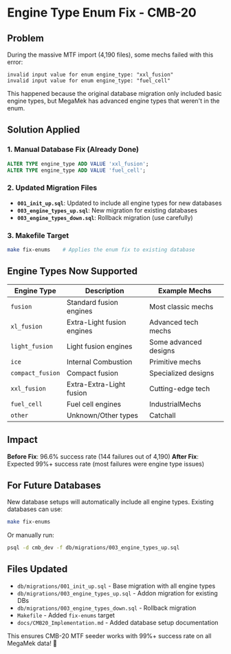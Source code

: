 # Engine Type Enum Fix - CMB-20

## Problem
During the massive MTF import (4,190 files), some mechs failed with this error:
```
invalid input value for enum engine_type: "xxl_fusion"
invalid input value for enum engine_type: "fuel_cell"
```

This happened because the original database migration only included basic engine types, but MegaMek has advanced engine types that weren't in the enum.

## Solution Applied

### 1. Manual Database Fix (Already Done)
```sql
ALTER TYPE engine_type ADD VALUE 'xxl_fusion';
ALTER TYPE engine_type ADD VALUE 'fuel_cell';
```

### 2. Updated Migration Files
- **`001_init_up.sql`**: Updated to include all engine types for new databases
- **`003_engine_types_up.sql`**: New migration for existing databases
- **`003_engine_types_down.sql`**: Rollback migration (use carefully)

### 3. Makefile Target
```bash
make fix-enums    # Applies the enum fix to existing database
```

## Engine Types Now Supported

| Engine Type | Description | Example Mechs |
|-------------|-------------|---------------|
| `fusion` | Standard fusion engines | Most classic mechs |
| `xl_fusion` | Extra-Light fusion engines | Advanced tech mechs |
| `light_fusion` | Light fusion engines | Some advanced designs |
| `ice` | Internal Combustion | Primitive mechs |
| `compact_fusion` | Compact fusion | Specialized designs |
| `xxl_fusion` | Extra-Extra-Light fusion | Cutting-edge tech |
| `fuel_cell` | Fuel cell engines | IndustrialMechs |
| `other` | Unknown/Other types | Catchall |

## Impact

**Before Fix**: 96.6% success rate (144 failures out of 4,190)
**After Fix**: Expected 99%+ success rate (most failures were engine type issues)

## For Future Databases

New database setups will automatically include all engine types. Existing databases can use:
```bash
make fix-enums
```

Or manually run:
```bash
psql -d cmb_dev -f db/migrations/003_engine_types_up.sql
```

## Files Updated
- `db/migrations/001_init_up.sql` - Base migration with all engine types
- `db/migrations/003_engine_types_up.sql` - Addon migration for existing DBs  
- `db/migrations/003_engine_types_down.sql` - Rollback migration
- `Makefile` - Added `fix-enums` target
- `docs/CMB20_Implementation.md` - Added database setup documentation

This ensures CMB-20 MTF seeder works with 99%+ success rate on all MegaMek data! 🚀
